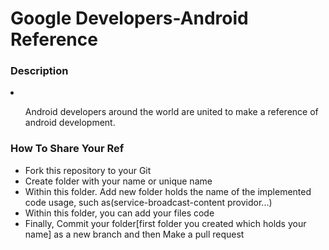 <h1>Google Developers-Android Reference</h1>

<h3>Description</h3>
<li>
	<ul>
		<p>Android developers around the world are united to make a reference of android development.</p>
	</ul>
</li>

<h3>How To Share Your Ref</h3>
	<ul>
		<li>Fork this repository to your Git</li>
		<li>Create folder with your name or unique name</li>
		<li>Within this folder. Add new folder holds the name of the implemented code usage, 
    such as(service-broadcast-content providor...)</li>
		<li>Within this folder, you can add your files code</li>
		<li>Finally, Commit your folder[first folder you created which holds your name] as a new branch and then Make a pull request</li>
	</ul>
